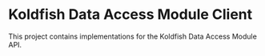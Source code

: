 # Koldfish Data Access Module Client
This project contains implementations for the Koldfish Data Access Module API.

<meta property="http://purl.org/dc/elements/1.1/creator" content="Leon Kastler" />